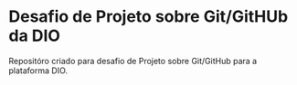 # Desafio de Projeto sobre Git/GitHUb da DIO
Repositóro criado para desafio de Projeto sobre Git/GitHub para a plataforma DIO. 
